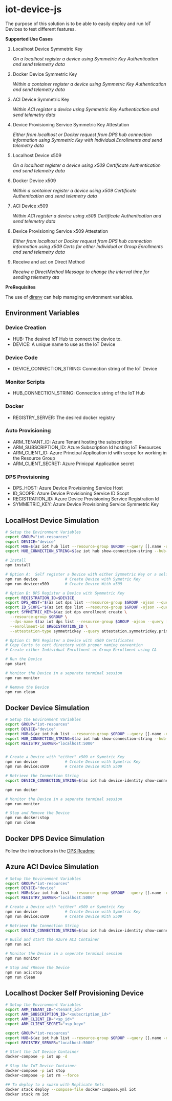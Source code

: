 # iot-device-js

The purpose of this solution is to be able to easily deploy and run IoT Devices to test different features.

__Supported Use Cases__

1. Localhost Device Symmetric Key

    _On a localhost register a device using Symmetric Key Authentication and send telemetry data_

1. Docker Device Symmetric Key

    _Within a container register a device using Symmetric Key Authentication and send telemetry data_

1. ACI Device Symmetric Key

    _Within ACI register a device using Symmetric Key Authentication and send telemetry data_

1. Device Provisioning Service Symmetric Key Attestation

    _Either from localhost or Docker request from DPS hub connection information using Symmetric Key with Individual Enrollments and send telemetry data_

1. Localhost Device x509

    _On a localhost register a device using x509 Certificate Authentication and send telemetry data_

1. Docker Device x509

    _Within a container register a device using x509 Certificate Authentication and send telemetry data_

1. ACI Device x509

    _Within ACI register a device using x509 Certificate Authentication and send telemetry data_

1. Device Provisioning Service x509 Attestation

    _Either from localhost or Docker request from DPS hub connection information using x509 Certs for either Individual or Group Enrollments and send telemetry data_

1. Receive and act on Direct Method

    _Receive a DirectMethod Message to change the interval time for sending telemetry ata_

__PreRequisites__

The use of [direnv](https://direnv.net/) can help managing environment variables.

## Environment Variables

### Device Creation

- HUB: The desired IoT Hub to connect the device to.
- DEVICE: A unique name to use as the IoT Device


### Device Code

- DEVICE_CONNECTION_STRING: Connection string of the IoT Device


### Monitor Scripts

- HUB_CONNECTION_STRING: Connection string of the IoT Hub


### Docker

- REGISTRY_SERVER: The desired docker registry


### Auto Provisioning

- ARM_TENANT_ID: Azure Tenant hosting the subscription
- ARM_SUBSCRIPTION_ID: Azure Subscription Id hosting IoT Resources
- ARM_CLIENT_ID: Azure Principal Application id with scope for working in the Resource Group
- ARM_CLIENT_SECRET: Azure Prinicpal Application secret


### DPS Provisioning

- DPS_HOST: Azure Device Provisioning Service Host
- ID_SCOPE: Azure Device Provisioning Service ID Scopt
- REGISTRATION_ID: Azure Device Provisioning Service Registration Id
- SYMMETRIC_KEY: Azure Device Provisioning Service Symmetric Key


## LocalHost Device Simulation

```bash
# Setup the Environment Variables
export GROUP="iot-resources"
export DEVICE="device"
export HUB=$(az iot hub list --resource-group $GROUP --query [].name -otsv)
export HUB_CONNECTION_STRING=$(az iot hub show-connection-string --hub-name $HUB)

# Install
npm install

# Option A:  Self register a Device with either Symmetric Key or a self signed x509 Certificate
npm run device            # Create Device with Symetric Key
npm run device:x509       # Create Device With x509

# Option B: DPS Register a Device with Symmetric Key
export REGISTRATION_ID=$DEVICE
export DPS_HOST="$(az iot dps list --resource-group $GROUP -ojson --query [0].properties.deviceProvisioningHostName -otsv)"
export ID_SCOPE="$(az iot dps list --resource-group $GROUP -ojson --query [0].properties.idScope -otsv)"
export SYMMETRIC_KEY=$(az iot dps enrollment create \
  --resource-group $GROUP \
  --dps-name $(az iot dps list --resource-group $GROUP -ojson --query [0].name -otsv) \
  --enrollment-id $REGISTRATION_ID \
  --attestation-type symmetrickey --query attestation.symmetricKey.primaryKey -otsv)

# Option C: DPS Register a Device with x509 Certificates
# Copy Certs to cert directory with proper naming convention
# Create either Individual Enrollment or Group Enrollment using CA

# Run the Device
npm start

# Monitor the Device in a seperate terminal session
npm run monitor

# Remove the Device
npm run clean
```


## Docker Device Simulation

```bash
# Setup the Environment Variables
export GROUP="iot-resources"
export DEVICE="device"
export HUB=$(az iot hub list --resource-group $GROUP --query [].name -otsv)
export HUB_CONNECTION_STRING=$(az iot hub show-connection-string --hub-name $HUB)
export REGISTRY_SERVER="localhost:5000"


# Create a Device with "either" x509 or Symetric Key
npm run device            # Create Device with Symetric Key
npm run device:x509       # Create Device With x509

# Retrieve the Connection String
export DEVICE_CONNECTION_STRING=$(az iot hub device-identity show-connection-string --hub-name $HUB --device-id $DEVICE -otsv)

npm run docker

# Monitor the Device in a seperate terminal session
npm run monitor

# Stop and Remove the Device
npm run docker:stop
npm run clean
```

## Docker DPS Device Simulation

Follow the instructions in the [DPS Readme](https://github.com/danielscholl/iot-device-js/tree/master/dps)

## Azure ACI Device Simulation

```bash
# Setup the Environment Variables
export GROUP="iot-resources"
export DEVICE="device"
export HUB=$(az iot hub list --resource-group $GROUP --query [].name -otsv)
export REGISTRY_SERVER="localhost:5000"

# Create a Device with "either" x509 or Symetric Key
npm run device            # Create Device with Symetric Key
npm run device:x509       # Create Device With x509

# Retrieve the Connection String
export DEVICE_CONNECTION_STRING=$(az iot hub device-identity show-connection-string --hub-name $HUB --device-id $DEVICE -otsv)

# Build and start the Azure ACI Container
npm run aci

# Monitor the Device in a seperate terminal session
npm run monitor

# Stop and rRmove the Device
npm run aci:stop
npm run clean
```

## Localhost Docker Self Provisioning Device

```bash
# Setup the Environment Variables
export ARM_TENANT_ID="<tenant_id>"
export ARM_SUBSCRIPTION_ID="<subscription_id>"
export ARM_CLIENT_ID="<sp_id>"
export ARM_CLIENT_SECRET="<sp_key>"

export GROUP="iot-resources"
export HUB=$(az iot hub list --resource-group $GROUP --query [].name -otsv)
export REGISTRY_SERVER="localhost:5000"

# Start the IoT Device Container
docker-compose -p iot up -d

# Stop the IoT Device Container
docker-compose -p iot stop
docker-compose -p iot rm --force

## To deploy to a swarm with Replicate Sets
docker stack deploy --compose-file docker-compose.yml iot
docker stack rm iot
```
